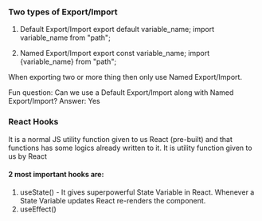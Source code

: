 ### Two types of Export/Import

1. Default Export/Import
export default variable_name;
import variable_name from "path";

2. Named Export/Import
export const variable_name;
import {variable_name} from "path";

When exporting two or more thing then only use Named Export/Import.

Fun question: Can we use a Default Export/Import along with Named Export/Import?
Answer: Yes

### React Hooks
It is a normal JS utility function given to us React (pre-built) and that functions has some logics already written to it. It is utility function given to us by React

#### 2 most important hooks are:
1. useState() - It gives superpowerful State Variable in React. Whenever a State Variable updates React re-renders the component.
2. useEffect()



